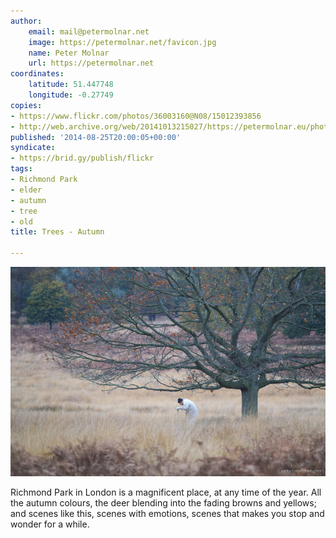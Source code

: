 ```yaml
---
author:
    email: mail@petermolnar.net
    image: https://petermolnar.net/favicon.jpg
    name: Peter Molnar
    url: https://petermolnar.net
coordinates:
    latitude: 51.447748
    longitude: -0.27749
copies:
- https://www.flickr.com/photos/36003160@N08/15012393856
- http://web.archive.org/web/20141013215027/https://petermolnar.eu/photo/trees-autumn/
published: '2014-08-25T20:00:05+00:00'
syndicate:
- https://brid.gy/publish/flickr
tags:
- Richmond Park
- elder
- autumn
- tree
- old
title: Trees - Autumn

---
```


![](trees-autumn.jpg)

Richmond Park in London is a magnificent place, at any time of the year.
All the autumn colours, the deer blending into the fading browns and
yellows; and scenes like this, scenes with emotions, scenes that makes
you stop and wonder for a while.
